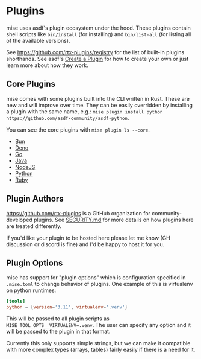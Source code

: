 # Plugins

mise uses asdf's plugin ecosystem under the hood. These plugins contain shell scripts like
`bin/install` (for installing) and `bin/list-all` (for listing all of the available versions).

See <https://github.com/rtx-plugins/registry> for the list of built-in plugins shorthands. See asdf's
[Create a Plugin](https://asdf-vm.com/plugins/create.html) for how to create your own or just learn
more about how they work.

## Core Plugins

mise comes with some plugins built into the CLI written in Rust. These are new and will improve over
time. They can be easily overridden by installing a plugin with the same name, e.g.: `mise plugin install python https://github.com/asdf-community/asdf-python`.

You can see the core plugins with `mise plugin ls --core`.

- [Bun](./lang/bun)
- [Deno](./lang/deno)
- [Go](./lang/go)
- [Java](./lang/java)
- [NodeJS](./lang/node)
- [Python](./lang/python)
- [Ruby](./lang/ruby)

## Plugin Authors

<https://github.com/rtx-plugins> is a GitHub organization for community-developed plugins.
See [SECURITY.md](https://github.com/jdx/mise/blob/main/SECURITY.md) for more details on how plugins here are treated differently.

If you'd like your plugin to be hosted here please let me know (GH discussion or discord is fine)
and I'd be happy to host it for you.

## Plugin Options

mise has support for "plugin options" which is configuration specified in `.mise.toml` to change behavior
of plugins. One example of this is virtualenv on python runtimes:

```toml
[tools]
python = {version='3.11', virtualenv='.venv'}
```

This will be passed to all plugin scripts as `MISE_TOOL_OPTS__VIRTUALENV=.venv`. The user can specify
any option and it will be passed to the plugin in that format.

Currently this only supports simple strings, but we can make it compatible with more complex types
(arrays, tables) fairly easily if there is a need for it.
